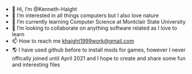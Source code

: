 - 👋 Hi, I’m @Kenneth-Haight
- 👀 I’m interested in all things computers but I also love nature
- 🌱 I’m currently learning Computer Science at Montclair State University
- 💞️ I’m looking to collaborate on anything software related as I love to learn
- 📫 How to reach me khaight1999work@gmail.com
- 🌎 I have used github before to install mods for games, however I never offically joined until April 2021 and I hope to create and share some fun and interesting files

<!---
Kenneth-Haight/Kenneth-Haight is a ✨ special ✨ repository because its `README.md` (this file) appears on your GitHub profile.
You can click the Preview link to take a look at your changes.
--->

